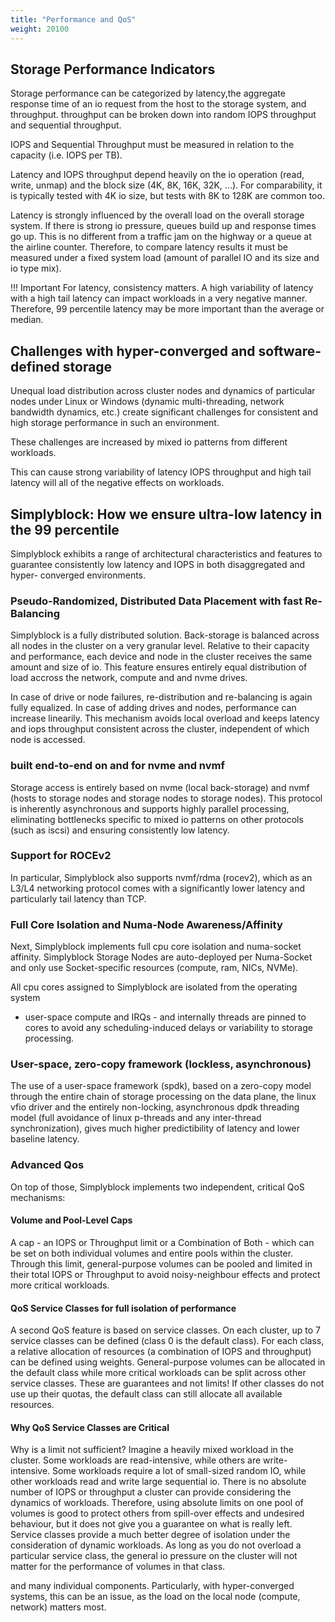 ```yaml
---
title: "Performance and QoS"
weight: 20100
---
```


## Storage Performance Indicators

Storage performance can be categorized by latency,the aggregate response time of an io request from the host to the storage
system, and throughput. throughput can be broken down into random IOPS throughput and sequential throughput.

IOPS and Sequential Throughput must be measured in relation to the capacity (i.e. IOPS per TB).

Latency and IOPS throughput depend heavily on the io operation (read, write, unmap)
and the block size (4K, 8K, 16K, 32K, ...). For comparability, it is typically tested
with 4K io size, but tests with 8K to 128K are common too. 

Latency is strongly influenced by the overall load on the overall storage system.
If there is strong io pressure, queues build up and response times go up. This is no
different from a traffic jam on the highway or a queue at the airline counter. 
Therefore, to compare latency results it must be measured under a fixed system load
(amount of parallel IO and its size and io type mix).

!!! Important
    For latency, consistency matters. A high variability of latency with a high tail latency can impact workloads in a 
    very negative manner. Therefore, 99 percentile latency may be more important than
    the average or median.

## Challenges with hyper-converged and software-defined storage

Unequal load distribution across cluster nodes and dynamics of particular nodes
under Linux or Windows (dynamic multi-threading, network bandwidth dynamics, etc.) create significant challenges for consistent and 
high storage performance in such an environment.

These challenges are increased by mixed io patterns from different workloads.

This can cause strong variability of latency IOPS throughput and high tail latency will all of the 
negative effects on workloads.

## Simplyblock: How we ensure ultra-low latency in the 99 percentile

Simplyblock exhibits a range of architectural characteristics and features to
guarantee consistently low latency and IOPS in both disaggregated and hyper-
converged environments.

### Pseudo-Randomized, Distributed Data Placement with fast Re-Balancing

Simplyblock is a fully distributed solution. Back-storage is balanced across 
all nodes in the cluster on a very granular level. Relative to their capacity and
performance, each device and node in the cluster receives the same amount and size of io.
This feature ensures entirely equal distribution of load accross the network, compute and 
and nvme drives. 

In case of drive or node failures, re-distribution and re-balancing is again fully equalized.
In case of adding drives and nodes, performance can increase linearily. This mechanism
avoids local overload and keeps latency and iops throughput consistent across the cluster,
independent of which node is accessed.

### built end-to-end on and for nvme and nvmf

Storage access is entirely based on nvme (local back-storage) and nvmf (hosts to storage nodes and 
storage nodes to storage nodes). This protocol is inherently asynchronous and supports highly parallel processing,
eliminating bottlenecks specific to mixed io patterns on other protocols (such as iscsi) 
and ensuring consistently low latency.

### Support for ROCEv2

In particular, Simplyblock also supports nvmf/rdma (rocev2), which as an L3/L4 networking protocol
comes with a significantly lower latency and particularly tail latency than TCP.

### Full Core Isolation and Numa-Node Awareness/Affinity

Next, Simplyblock implements full cpu core isolation and numa-socket affinity.
Simplyblock Storage Nodes are auto-deployed per Numa-Socket and only use Socket-specific resources
(compute, ram, NICs, NVMe).

All cpu cores assigned to Simplyblock are isolated from the operating system 
- user-space compute and IRQs - and internally threads are pinned to cores to avoid
any scheduling-induced delays or variability to storage processing.

### User-space, zero-copy framework (lockless, asynchronous)

The use of a user-space framework (spdk), based on a zero-copy model through
the entire chain of storage processing on the data plane, the linux vfio driver
and the entirely non-locking, asynchronous dpdk threading model (full avoidance of linux p-threads and any inter-thread
synchronization), gives much higher predictibility of latency and lower baseline latency.

### Advanced Qos

On top of those, Simplyblock implements two independent, critical QoS mechanisms:

#### Volume and Pool-Level Caps

A cap - an IOPS or Throughput limit or a Combination of Both - 
which can be set on both individual volumes and entire pools 
within the cluster. Through this limit, general-purpose volumes can be pooled and 
limited in their total IOPS or Throughput to avoid noisy-neighbour effects and 
protect more critical workloads. 

#### QoS Service Classes for full isolation of performance

A second QoS feature is based on service classes. On each cluster, up to 7 service
classes can be defined (class 0 is the default class). 
For each class, a relative allocation of resources (a combination of IOPS and
throughput) can be defined using weights. 
General-purpose volumes can be allocated in the default class
while more critical workloads can be split across other service classes.
These are guarantees and not limits! 
If other classes do not use up their quotas, the
default class can still allocate all available resources. 

#### Why QoS Service Classes are Critical 

Why is a limit not sufficient? Imagine a heavily mixed workload in the cluster. Some
workloads are read-intensive, while others are write-intensive. Some workloads require 
a lot of small-sized random IO, while other workloads read and write large 
sequential io. There is no absolute number of IOPS or throughput a cluster can
provide considering the dynamics of workloads. 
Therefore, using absolute limits on one pool of volumes is good to protect others
from spill-over effects and undesired behaviour, but it does not give you 
a guarantee on what is really left. Service classes provide a much 
better degree of isolation under the consideration of dynamic workloads.
As long as you do not overload a particular service class, the general io pressure
on the cluster will not matter for the performance of volumes in that class.

























and many individual 
components. Particularly, with hyper-converged systems, this can be an issue, as the
load on the local node (compute, network) matters most.



